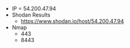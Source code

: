 - IP = 54.200.47.94
- Shodan Results
	- https://www.shodan.io/host/54.200.47.94
- Nmap
	- 443
	- 8443
